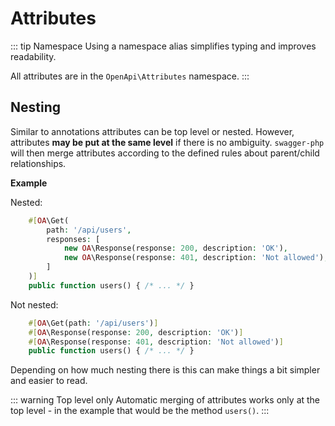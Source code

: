 # Attributes

::: tip Namespace
Using a namespace alias simplifies typing and improves readability.

All attributes are in the `OpenApi\Attributes` namespace.
:::

## Nesting

Similar to annotations attributes can be top level or nested. However, attributes **may be put at the same level** if
there is no ambiguity. `swagger-php` will then merge attributes according to the defined rules about parent/child
relationships.

**Example**

Nested:
```php
    #[OA\Get(
        path: '/api/users',
        responses: [
            new OA\Response(response: 200, description: 'OK'),
            new OA\Response(response: 401, description: 'Not allowed'),
        ]
    )]
    public function users() { /* ... */ }
```

Not nested:
```php
    #[OA\Get(path: '/api/users')]
    #[OA\Response(response: 200, description: 'OK')]
    #[OA\Response(response: 401, description: 'Not allowed')]
    public function users() { /* ... */ }
```

Depending on how much nesting there is this can make things a bit simpler and easier to read.

::: warning Top level only
Automatic merging of attributes works only at the top level - in the example that would be the method `users()`.
:::
